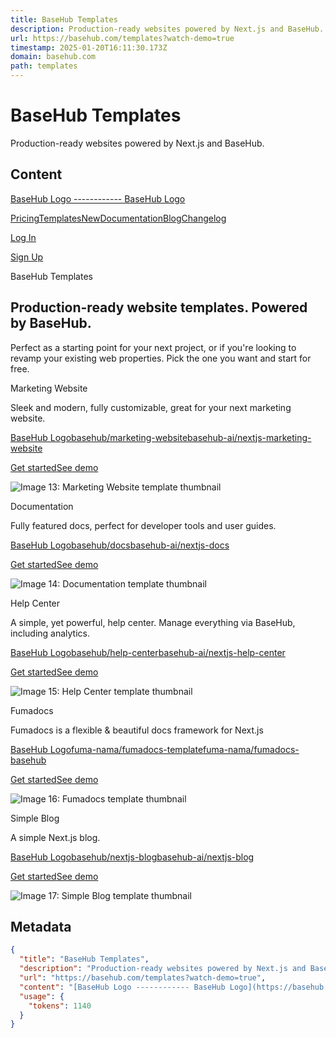 ```yaml
---
title: BaseHub Templates
description: Production-ready websites powered by Next.js and BaseHub.
url: https://basehub.com/templates?watch-demo=true
timestamp: 2025-01-20T16:11:30.173Z
domain: basehub.com
path: templates
---
```


# BaseHub Templates


Production-ready websites powered by Next.js and BaseHub.


## Content

[BaseHub Logo ------------ BaseHub Logo](https://basehub.com/home)

[Pricing](https://basehub.com/pricing)[TemplatesNew](https://basehub.com/templates)[Documentation](https://docs.basehub.com/)[Blog](https://basehub.com/blog)[Changelog](https://basehub.com/changelog)

[Log In](https://basehub.com/login)

[Sign Up](https://basehub.com/signup)

BaseHub Templates

Production-ready website templates. Powered by BaseHub.
-------------------------------------------------------

Perfect as a starting point for your next project, or if you're looking to revamp your existing web properties. Pick the one you want and start for free.

Marketing Website

Sleek and modern, fully customizable, great for your next marketing website.

[BaseHub Logobasehub/marketing-website](https://basehub.com/basehub/marketing-website)[basehub-ai/nextjs-marketing-website](https://github.com/basehub-ai/nextjs-marketing-website)

[Get started](https://basehub.com/basehub/marketing-website)[See demo](https://saas-template-sigma.vercel.app/)

![Image 13: Marketing Website template thumbnail](https://basehub.com/_next/image?url=https%3A%2F%2Fassets.basehub.com%2F9dbc0da9%2Fa381e2c9fd119b224e401afae7a63285%2Ftemplate-thumbnail-marketing4x.png&w=1080&q=75&dpl=dpl_BxxiChktLdbMu5sTstFp2nnVpg2x)

Documentation

Fully featured docs, perfect for developer tools and user guides.

[BaseHub Logobasehub/docs](https://basehub.com/basehub/docs/explore)[basehub-ai/nextjs-docs](https://github.com/basehub-ai/nextjs-docs)

[Get started](https://basehub.com/basehub/docs/explore)[See demo](https://docs.basehub.com/)

![Image 14: Documentation template thumbnail](https://basehub.com/_next/image?url=https%3A%2F%2Fassets.basehub.com%2F9dbc0da9%2Fcfc4b1d79600ecd052b05886439ef9f6%2Ftemplate-thumbnail-docs4x.png&w=1080&q=75&dpl=dpl_BxxiChktLdbMu5sTstFp2nnVpg2x)

Help Center

A simple, yet powerful, help center. Manage everything via BaseHub, including analytics.

[BaseHub Logobasehub/help-center](https://basehub.com/basehub/help-center/explore)[basehub-ai/nextjs-help-center](https://github.com/basehub-ai/nextjs-help-center)

[Get started](https://basehub.com/basehub/help-center/explore)[See demo](https://help.basehub.com/)

![Image 15: Help Center template thumbnail](https://basehub.com/_next/image?url=https%3A%2F%2Fassets.basehub.com%2F9dbc0da9%2Fd3bf54f30c76c1b684984064ddd7d090%2Ftemplate-thumbnail-help4x.png&w=1080&q=75&dpl=dpl_BxxiChktLdbMu5sTstFp2nnVpg2x)

Fumadocs

Fumadocs is a flexible & beautiful docs framework for Next.js

[BaseHub Logofuma-nama/fumadocs-template](https://basehub.com/fuma-nama/fumadocs-template)[fuma-nama/fumadocs-basehub](https://github.com/fuma-nama/fumadocs-basehub)

[Get started](https://basehub.com/fuma-nama/fumadocs-template)[See demo](https://fumadocs-basehub.vercel.app/docs)

![Image 16: Fumadocs template thumbnail](https://basehub.com/_next/image?url=https%3A%2F%2Fassets.basehub.com%2F9dbc0da9%2Fc53696613895426de8951bbe82d499cc%2Ftemplate-thumbnail-fumadocs4x.png&w=1080&q=75&dpl=dpl_BxxiChktLdbMu5sTstFp2nnVpg2x)

Simple Blog

A simple Next.js blog.

[BaseHub Logobasehub/nextjs-blog](https://basehub.com/basehub/nextjs-blog/explore)[basehub-ai/nextjs-blog](https://github.com/basehub-ai/nextjs-blog)

[Get started](https://basehub.com/basehub/nextjs-blog/explore)[See demo](https://nextjs-blog-basehub.vercel.app/)

![Image 17: Simple Blog template thumbnail](https://basehub.com/_next/image?url=https%3A%2F%2Fassets.basehub.com%2F9dbc0da9%2F5f52ee7805c51b3f856c41a5b8f50108%2Ftemplate-thumbnail-simple-blog4x.png&w=1080&q=75&dpl=dpl_BxxiChktLdbMu5sTstFp2nnVpg2x)

## Metadata

```json
{
  "title": "BaseHub Templates",
  "description": "Production-ready websites powered by Next.js and BaseHub.",
  "url": "https://basehub.com/templates?watch-demo=true",
  "content": "[BaseHub Logo ------------ BaseHub Logo](https://basehub.com/home)\n\n[Pricing](https://basehub.com/pricing)[TemplatesNew](https://basehub.com/templates)[Documentation](https://docs.basehub.com/)[Blog](https://basehub.com/blog)[Changelog](https://basehub.com/changelog)\n\n[Log In](https://basehub.com/login)\n\n[Sign Up](https://basehub.com/signup)\n\nBaseHub Templates\n\nProduction-ready website templates. Powered by BaseHub.\n-------------------------------------------------------\n\nPerfect as a starting point for your next project, or if you're looking to revamp your existing web properties. Pick the one you want and start for free.\n\nMarketing Website\n\nSleek and modern, fully customizable, great for your next marketing website.\n\n[BaseHub Logobasehub/marketing-website](https://basehub.com/basehub/marketing-website)[basehub-ai/nextjs-marketing-website](https://github.com/basehub-ai/nextjs-marketing-website)\n\n[Get started](https://basehub.com/basehub/marketing-website)[See demo](https://saas-template-sigma.vercel.app/)\n\n![Image 13: Marketing Website template thumbnail](https://basehub.com/_next/image?url=https%3A%2F%2Fassets.basehub.com%2F9dbc0da9%2Fa381e2c9fd119b224e401afae7a63285%2Ftemplate-thumbnail-marketing4x.png&w=1080&q=75&dpl=dpl_BxxiChktLdbMu5sTstFp2nnVpg2x)\n\nDocumentation\n\nFully featured docs, perfect for developer tools and user guides.\n\n[BaseHub Logobasehub/docs](https://basehub.com/basehub/docs/explore)[basehub-ai/nextjs-docs](https://github.com/basehub-ai/nextjs-docs)\n\n[Get started](https://basehub.com/basehub/docs/explore)[See demo](https://docs.basehub.com/)\n\n![Image 14: Documentation template thumbnail](https://basehub.com/_next/image?url=https%3A%2F%2Fassets.basehub.com%2F9dbc0da9%2Fcfc4b1d79600ecd052b05886439ef9f6%2Ftemplate-thumbnail-docs4x.png&w=1080&q=75&dpl=dpl_BxxiChktLdbMu5sTstFp2nnVpg2x)\n\nHelp Center\n\nA simple, yet powerful, help center. Manage everything via BaseHub, including analytics.\n\n[BaseHub Logobasehub/help-center](https://basehub.com/basehub/help-center/explore)[basehub-ai/nextjs-help-center](https://github.com/basehub-ai/nextjs-help-center)\n\n[Get started](https://basehub.com/basehub/help-center/explore)[See demo](https://help.basehub.com/)\n\n![Image 15: Help Center template thumbnail](https://basehub.com/_next/image?url=https%3A%2F%2Fassets.basehub.com%2F9dbc0da9%2Fd3bf54f30c76c1b684984064ddd7d090%2Ftemplate-thumbnail-help4x.png&w=1080&q=75&dpl=dpl_BxxiChktLdbMu5sTstFp2nnVpg2x)\n\nFumadocs\n\nFumadocs is a flexible & beautiful docs framework for Next.js\n\n[BaseHub Logofuma-nama/fumadocs-template](https://basehub.com/fuma-nama/fumadocs-template)[fuma-nama/fumadocs-basehub](https://github.com/fuma-nama/fumadocs-basehub)\n\n[Get started](https://basehub.com/fuma-nama/fumadocs-template)[See demo](https://fumadocs-basehub.vercel.app/docs)\n\n![Image 16: Fumadocs template thumbnail](https://basehub.com/_next/image?url=https%3A%2F%2Fassets.basehub.com%2F9dbc0da9%2Fc53696613895426de8951bbe82d499cc%2Ftemplate-thumbnail-fumadocs4x.png&w=1080&q=75&dpl=dpl_BxxiChktLdbMu5sTstFp2nnVpg2x)\n\nSimple Blog\n\nA simple Next.js blog.\n\n[BaseHub Logobasehub/nextjs-blog](https://basehub.com/basehub/nextjs-blog/explore)[basehub-ai/nextjs-blog](https://github.com/basehub-ai/nextjs-blog)\n\n[Get started](https://basehub.com/basehub/nextjs-blog/explore)[See demo](https://nextjs-blog-basehub.vercel.app/)\n\n![Image 17: Simple Blog template thumbnail](https://basehub.com/_next/image?url=https%3A%2F%2Fassets.basehub.com%2F9dbc0da9%2F5f52ee7805c51b3f856c41a5b8f50108%2Ftemplate-thumbnail-simple-blog4x.png&w=1080&q=75&dpl=dpl_BxxiChktLdbMu5sTstFp2nnVpg2x)",
  "usage": {
    "tokens": 1140
  }
}
```
